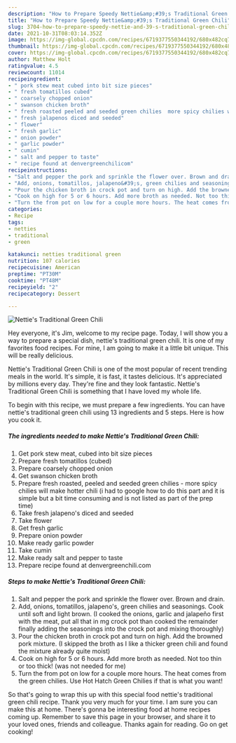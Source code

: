 ```yaml
---
description: "How to Prepare Speedy Nettie&amp;#39;s Traditional Green Chili"
title: "How to Prepare Speedy Nettie&amp;#39;s Traditional Green Chili"
slug: 3704-how-to-prepare-speedy-nettie-and-39-s-traditional-green-chili
date: 2021-10-31T08:03:14.352Z
image: https://img-global.cpcdn.com/recipes/6719377550344192/680x482cq70/netties-traditional-green-chili-recipe-main-photo.jpg
thumbnail: https://img-global.cpcdn.com/recipes/6719377550344192/680x482cq70/netties-traditional-green-chili-recipe-main-photo.jpg
cover: https://img-global.cpcdn.com/recipes/6719377550344192/680x482cq70/netties-traditional-green-chili-recipe-main-photo.jpg
author: Matthew Holt
ratingvalue: 4.5
reviewcount: 11014
recipeingredient:
- " pork stew meat cubed into bit size pieces"
- " fresh tomatillos cubed"
- " coarsely chopped onion"
- " swanson chicken broth"
- " fresh roasted peeled and seeded green chilies  more spicy chilies will make hotter chili i had to google how to do this part and it is simple but a bit time consuming and is not listed as part of the prep time"
- " fresh jalapenos diced and seeded"
- " flower"
- " fresh garlic"
- " onion powder"
- " garlic powder"
- " cumin"
- " salt and pepper to taste"
- " recipe found at denvergreenchilicom"
recipeinstructions:
- "Salt and pepper the pork and sprinkle the flower over. Brown and drain."
- "Add, onions, tomatillos, jalapeno&#39;s, green chilies and seasonings. Cook until soft and light brown. (I cooked the onions, garlic and jalapeño first with the meat, put all that in mg crock pot than cooked the remainder finally adding the seasonings into the crock pot and mixing thoroughly)"
- "Pour the chicken broth in crock pot and turn on high. Add the browned pork mixture. (I skipped the broth as I like a thicker green chili and found the mixture already quite moist)"
- "Cook on high for 5 or 6 hours. Add more broth as needed. Not too thin or too thick! (was not needed for me)"
- "Turn the from pot on low for a couple more hours. The heat comes from the green chilies. Use Hot Hatch Green Chilies if that is what you want!"
categories:
- Recipe
tags:
- netties
- traditional
- green

katakunci: netties traditional green 
nutrition: 107 calories
recipecuisine: American
preptime: "PT30M"
cooktime: "PT48M"
recipeyield: "2"
recipecategory: Dessert

---
```



![Nettie&#39;s Traditional Green Chili](https://img-global.cpcdn.com/recipes/6719377550344192/680x482cq70/netties-traditional-green-chili-recipe-main-photo.jpg)

Hey everyone, it's Jim, welcome to my recipe page. Today, I will show you a way to prepare a special dish, nettie&#39;s traditional green chili. It is one of my favorites food recipes. For mine, I am going to make it a little bit unique. This will be really delicious.

Nettie&#39;s Traditional Green Chili is one of the most popular of recent trending meals in the world. It's simple, it is fast, it tastes delicious. It's appreciated by millions every day. They're fine and they look fantastic. Nettie&#39;s Traditional Green Chili is something that I have loved my whole life.




To begin with this recipe, we must prepare a few ingredients. You can have nettie&#39;s traditional green chili using 13 ingredients and 5 steps. Here is how you cook it.

<!--inarticleads1-->

##### The ingredients needed to make Nettie&#39;s Traditional Green Chili:

1. Get  pork stew meat, cubed into bit size pieces
1. Prepare  fresh tomatillos (cubed)
1. Prepare  coarsely chopped onion
1. Get  swanson chicken broth
1. Prepare  fresh roasted, peeled and seeded green chilies - more spicy chilies will make hotter chili (i had to google how to do this part and it is simple but a bit time consuming and is not listed as part of the prep time)
1. Take  fresh jalapeno&#39;s diced and seeded
1. Take  flower
1. Get  fresh garlic
1. Prepare  onion powder
1. Make ready  garlic powder
1. Take  cumin
1. Make ready  salt and pepper to taste
1. Prepare  recipe found at denvergreenchili.com




<!--inarticleads2-->

##### Steps to make Nettie&#39;s Traditional Green Chili:

1. Salt and pepper the pork and sprinkle the flower over. Brown and drain.
1. Add, onions, tomatillos, jalapeno&#39;s, green chilies and seasonings. Cook until soft and light brown. (I cooked the onions, garlic and jalapeño first with the meat, put all that in mg crock pot than cooked the remainder finally adding the seasonings into the crock pot and mixing thoroughly)
1. Pour the chicken broth in crock pot and turn on high. Add the browned pork mixture. (I skipped the broth as I like a thicker green chili and found the mixture already quite moist)
1. Cook on high for 5 or 6 hours. Add more broth as needed. Not too thin or too thick! (was not needed for me)
1. Turn the from pot on low for a couple more hours. The heat comes from the green chilies. Use Hot Hatch Green Chilies if that is what you want!




So that's going to wrap this up with this special food nettie&#39;s traditional green chili recipe. Thank you very much for your time. I am sure you can make this at home. There's gonna be interesting food at home recipes coming up. Remember to save this page in your browser, and share it to your loved ones, friends and colleague. Thanks again for reading. Go on get cooking!
